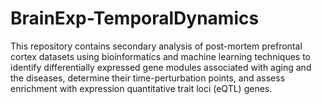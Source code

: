 # BrainExp-TemporalDynamics
This repository contains secondary analysis of post-mortem prefrontal cortex datasets using bioinformatics and machine learning techniques to identify differentially expressed gene modules associated with aging and the diseases, determine their time-perturbation points, and assess enrichment with expression quantitative trait loci (eQTL) genes.
